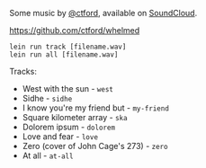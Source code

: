 Some music by [@ctford](https://twitter.com/ctford), available on [SoundCloud](https://soundcloud.com/ctford/whelmed).

https://github.com/ctford/whelmed

    lein run track [filename.wav]
    lein run all [filename.wav]

Tracks:
  * West with the sun - `west`
  * Sidhe - `sidhe`
  * I know you're my friend but - `my-friend`
  * Square kilometer array - `ska`
  * Dolorem ipsum - `dolorem`
  * Love and fear - `love`
  * Zero (cover of John Cage's 273) - `zero`
  * At all - `at-all` 

